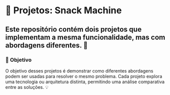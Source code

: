 # 🎯 Projetos: Snack Machine


Este repositório contém dois projetos que implementam a mesma funcionalidade, mas com abordagens diferentes. 🚀
------

### 🎯 Objetivo

O objetivo desses projetos é demonstrar como diferentes abordagens podem ser usadas para resolver o mesmo problema. Cada projeto explora uma tecnologia ou arquitetura distinta, permitindo uma análise comparativa entre as soluções. 💡
